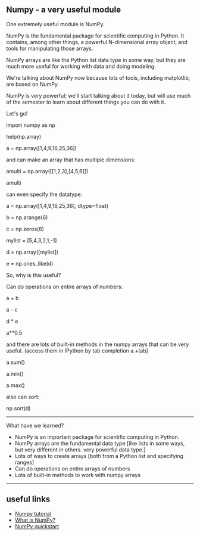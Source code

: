 ## Numpy - a very useful module

One extremely useful module is NumPy.

NumPy is the fundamental package for scientific computing in Python. It contains, among other things, a powerful N-dimensional array object, and tools for manipulating those arrays.

NumPy arrays are like the Python list data type in some way, but they are much more useful for working with data and doing modeling.  

We're talking about NumPy now because lots of tools, including matplotlib, are based on NumPy.

NumPy is very powerful; we'll start talking about it today, but will use much of the semester to learn about different things you can do with it.   

Let's go!


import numpy as np

help(np.array)

a = np.array([1,4,9,16,25,36])

and can make an array that has multiple dimensions:

amulti = np.array([[1,2,3],[4,5,6]])

amulti

can even specify the datatype:

a = np.array([1,4,9,16,25,36], dtype=float)

b = np.arange(6)

c = np.zeros(6)

mylist = [5,4,3,2,1,-1]

d = np.array([mylist])

e = np.ones_like(d)

So, why is this useful?

Can do operations on entire arrays of numbers:

a + b

a - c

d * e

a**0.5

and there are lots of built-in methods in the numpy arrays that can be very useful.  (access them in IPython by tab completion a.+tab] 

a.sum()

a.min()

a.max()

also can sort:

np.sort(d)

----

What have we learned?

* NumPy is an important package for scientific computing in Python.
* NumPy arrays are the fundamental data type [like lists in some ways, but very different in others. very powerful data type.]
* Lots of ways to create arrays  [both from a Python list and specifying ranges]
* Can do operations on entire arrays of numbers
* Lots of built-in methods to work with numpy arrays

----

## useful links

* [Numpy tutorial](http://cs231n.github.io/python-numpy-tutorial/)
* [What is NumPy?](http://docs.scipy.org/doc/numpy-1.10.1/user/whatisnumpy.html)
* [NumPy quickstart](https://docs.scipy.org/doc/numpy-dev/user/quickstart.html)

